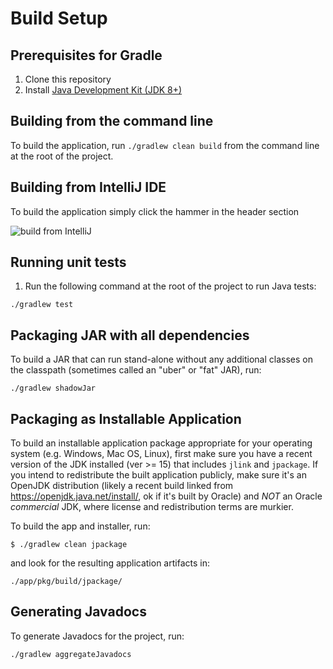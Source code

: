 # Build Setup

## Prerequisites for Gradle
1. Clone this repository
1. Install [Java Development Kit (JDK 8+)](http://www.oracle.com/technetwork/java/javase/downloads/index.html)

## Building from the command line
To build the application, run `./gradlew clean build` from the command line at the root of the project.

## Building from IntelliJ IDE
To build the application simply click the hammer in the header section

![build from IntelliJ](https://user-images.githubusercontent.com/35747326/101071800-7a0b3c80-3573-11eb-80f5-afded385b117.png)

## Running unit tests
1. Run the following command at the root of the project to run Java tests:
```
./gradlew test
```

## Packaging JAR with all dependencies

To build a JAR that can run stand-alone without any additional classes on the classpath (sometimes called an "uber" or "fat" JAR), run:

```
./gradlew shadowJar
```

## Packaging as Installable Application

To build an installable application package appropriate for your operating system
(e.g. Windows, Mac OS, Linux), first make sure you have a recent version of the
JDK installed (ver >= 15) that includes `jlink` and `jpackage`.  If you intend
to redistribute the built application publicly, make sure it's an OpenJDK
distribution (likely a recent build linked from https://openjdk.java.net/install/,
ok if it's built by Oracle) and *NOT* an Oracle *commercial* JDK, where license
and redistribution terms are murkier.

To build the app and installer, run:

```
$ ./gradlew clean jpackage
```

and look for the resulting application artifacts in:

```
./app/pkg/build/jpackage/
```

## Generating Javadocs

To generate Javadocs for the project, run:

```
./gradlew aggregateJavadocs
```
